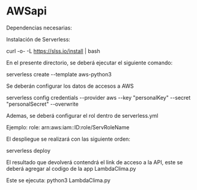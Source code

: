 # AWSapi

Dependencias necesarias:


Instalación de Serverless:

curl -o- -L https://slss.io/install | bash

En el presente directorio, se deberá ejecutar el siguiente comando:

serverless create --template aws-python3

Se deberán configurar los datos de accesos a AWS

serverless config credentials --provider aws --key "personalKey" --secret "personalSecret" --overwrite

Ademas, se deberá configurar el rol dentro de serverless.yml

Ejemplo:   role: arn:aws:iam::ID:role/ServRoleName

El despliegue se realizará con las siguiente orden:

serverless deploy

El resultado que devolverá contendrá el link de acceso a la API, este se deberá agregar al codigo de la app LambdaClima.py

Este se ejecuta: python3 LambdaClima.py


